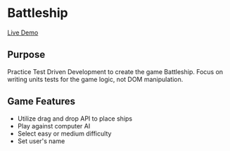 # Battleship

[Live Demo](https://strallia.github.io/battleship/)

## Purpose

Practice Test Driven Development to create the game Battleship. Focus on writing units tests for the game logic, not DOM manipulation.

## Game Features

- Utilize drag and drop API to place ships
- Play against computer AI
- Select easy or medium difficulty
- Set user's name
